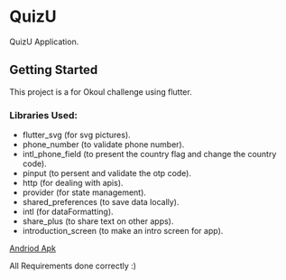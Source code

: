 # QuizU

QuizU Application.

## Getting Started

This project is a for Okoul challenge using flutter.

### Libraries Used:

- flutter_svg (for svg pictures).
- phone_number (to validate phone number).
- intl_phone_field (to present the country flag and change the country code).
- pinput (to persent and validate the otp code).
- http (for dealing with apis).
- provider (for state management).
- shared_preferences (to save data locally).
- intl (for dataFormatting).
- share_plus (to share text on other apps).
- introduction_screen (to make an intro screen for app).

<a href='https://drive.google.com/file/d/1l480IVjgHxlTpPWvumwOegnuY4KLQctL/view?usp=sharing'>Andriod Apk</a>

All Requirements done correctly :)
